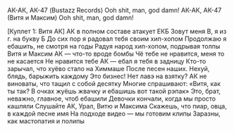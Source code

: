 АК-АК, АК-47 (Bustazz Records)
Ooh shit, man, god damn!
АК-АК, АК-47 (Витя и Максим)
Ooh shit, man, god damn!

[Куплет 1: Витя АК]
АК в полном составе атакует ЕКБ
Зовут меня В, я из г. на букву Б
До сих пор я радовал тебя своим хип-хопом
Продолжаю я ебашить, не смотря на годы
Радуя народ хип-хопом, подрывая толпы
Витя и Максим АК — что-то вроде бомбы
Чё тебе не нравится, меня то не касается
Не нравится тебе АК — ебал я тебя в задницу
Кто-то зарычал, что хуёво стало на Химмаше
После песен наших. Нехуй, блядь, барыжить каждому
Это бизнес! Нет лавэ на взятку?
АК не виноваты, что тащил с собой десятку
Многие спрашивают: «Витя, как ты так?
В очках жуёшь жвачку и ебашишь вот такой рэпак»
Это, брат, неважно, главное, чтоб ебашили
Девочки кончали, когда мы просто кашляли
Слушайте АК, Урал, Витю и Максима
Скажешь, что пиар, овца, в каждой песне имя
На подходе видео — мы готовим клипы
Заразны, как мастопатия и полипы
